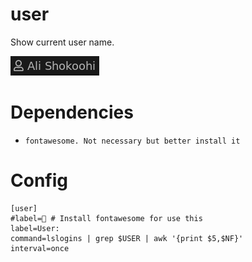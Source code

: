 # user

Show current user name.

![](user.png)

# Dependencies

* `fontawesome. Not necessary but better install it`

# Config

```
[user]
#label= # Install fontawesome for use this
label=User: 
command=lslogins | grep $USER | awk '{print $5,$NF}'
interval=once
```

